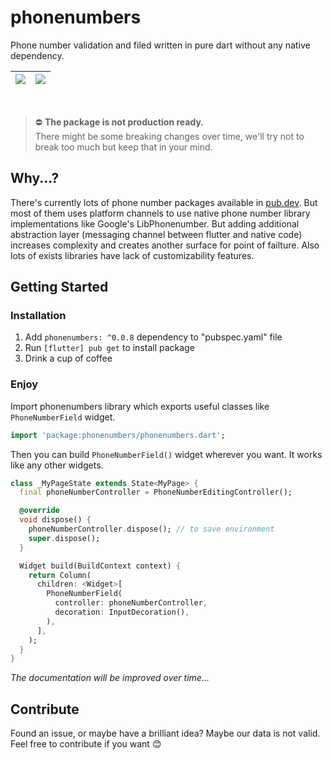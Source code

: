 # phonenumbers

Phone number validation and filed written in pure dart without any native dependency.

| ![](https://i.imgur.com/bADKfYM.png) | ![](https://i.imgur.com/xasmErW.png) |
| ------------------------------------ | ------------------------------------ |

<br/>

> ⛔️ **The package is not production ready.**\
> There might be some breaking changes over time, we'll try not to break too much but keep that in your mind.

## Why...?

There's currently lots of phone number packages available in [pub.dev](https://pub.dev).
But most of them uses platform channels to use native phone number library implementations
like Google's LibPhonenumber. But adding additional abstraction layer (messaging channel
between flutter and native code) increases complexity and creates another surface for point
of failture. Also lots of exists libraries have lack of customizability features.

## Getting Started

### Installation

1. Add `phonenumbers: ^0.0.8` dependency to "pubspec.yaml" file
2. Run `[flutter] pub get` to install package
3. Drink a cup of coffee

### Enjoy

Import phonenumbers library which exports useful classes like `PhoneNumberField` widget.

```dart
import 'package:phonenumbers/phonenumbers.dart';
```

Then you can build `PhoneNumberField()` widget wherever you want. It works like any other widgets.

```dart
class _MyPageState extends State<MyPage> {
  final phoneNumberController = PhoneNumberEditingController();

  @override
  void dispose() {
    phoneNumberController.dispose(); // to save environment
    super.dispose();
  }

  Widget build(BuildContext context) {
    return Column(
      children: <Widget>[
        PhoneNumberField(
          controller: phoneNumberController,
          decoration: InputDecoration(),
        ),
      ],
    );
  }
}
```

_The documentation will be improved over time..._

## Contribute

Found an issue, or maybe have a brilliant idea? Maybe our data is not valid.
Feel free to contribute if you want 😊
